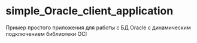 # simple_Oracle_client_application
Пример простого приложения для работы с БД Oracle с динамическим подключением библиотеки OCI 